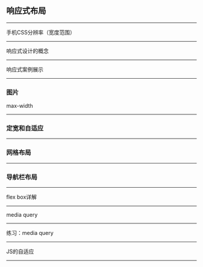 ## 响应式布局

---

手机CSS分辨率（宽度范围）

---

响应式设计的概念

---

响应式案例展示

---

### 图片

max-width

---

### 定宽和自适应

---

### 网格布局

---

### 导航栏布局

---

flex box详解

---

media query

---

练习：media query

---

JS的自适应

---